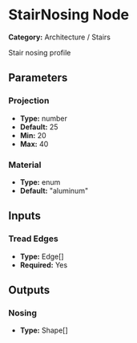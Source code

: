 
# StairNosing Node

**Category:** Architecture / Stairs

Stair nosing profile

## Parameters


### Projection
- **Type:** number
- **Default:** 25
- **Min:** 20
- **Max:** 40



### Material
- **Type:** enum
- **Default:** "aluminum"





## Inputs


### Tread Edges
- **Type:** Edge[]
- **Required:** Yes



## Outputs


### Nosing
- **Type:** Shape[]





